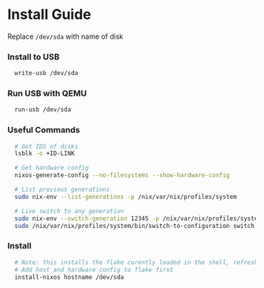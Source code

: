 # Install Guide
Replace `/dev/sda` with name of disk

### Install to USB
```bash
  write-usb /dev/sda
```

### Run USB with QEMU
```bash
  run-usb /dev/sda
```

### Useful Commands
```bash
  # Get IDS of disks
  lsblk -o +ID-LINK

  # Get hardware config
  nixos-generate-config --no-filesystems --show-hardware-config

  # List previous generations
  sudo nix-env --list-generations -p /nix/var/nix/profiles/system

  # Live switch to any generation
  sudo nix-env --switch-generation 12345 -p /nix/var/nix/profiles/system
  sudo /nix/var/nix/profiles/system/bin/switch-to-configuration switch

```

### Install
```bash
  # Note: this installs the flake curently loaded in the shell, refresh with direnv allow after changes
  # Add host and hardware config to flake first
  install-nixos hostname /dev/sda
```


